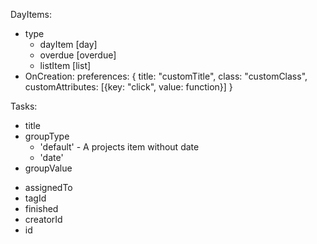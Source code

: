 













DayItems:
- type
	- dayItem 		[day]
	- overdue 		[overdue]
	- listItem 		[list]
- OnCreation:
	preferences: {
		title: "customTitle",
		class: "customClass",
		customAttributes: [{key: "click", value: function}]
	}







Tasks:
* title
* groupType
	- 'default' 	- A projects item without date
	- 'date'
* groupValue


- assignedTo
- tagId
- finished
- creatorId
- id